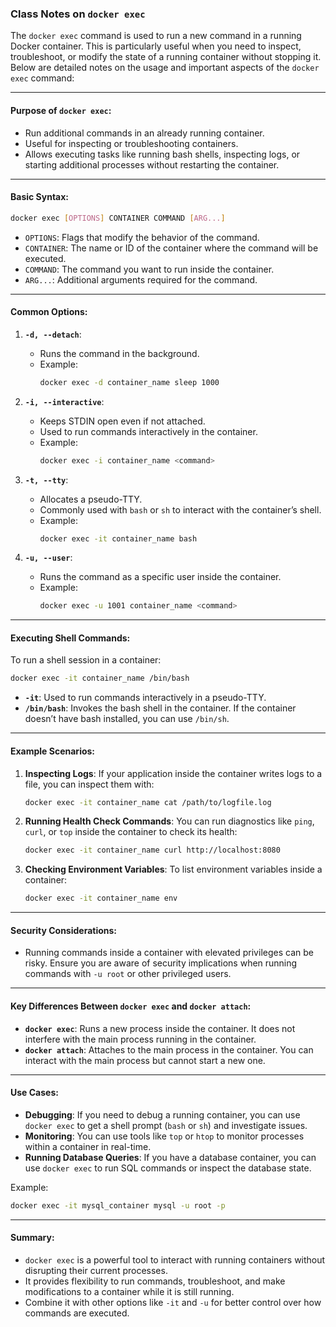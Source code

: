 ### Class Notes on `docker exec`

The `docker exec` command is used to run a new command in a running Docker container. This is particularly useful when you need to inspect, troubleshoot, or modify the state of a running container without stopping it. Below are detailed notes on the usage and important aspects of the `docker exec` command:

---

#### **Purpose of `docker exec`:**
- Run additional commands in an already running container.
- Useful for inspecting or troubleshooting containers.
- Allows executing tasks like running bash shells, inspecting logs, or starting additional processes without restarting the container.

---

#### **Basic Syntax:**

```bash
docker exec [OPTIONS] CONTAINER COMMAND [ARG...]
```

- `OPTIONS`: Flags that modify the behavior of the command.
- `CONTAINER`: The name or ID of the container where the command will be executed.
- `COMMAND`: The command you want to run inside the container.
- `ARG...`: Additional arguments required for the command.

---

#### **Common Options:**

1. **`-d, --detach`**:
   - Runs the command in the background.
   - Example: 
     ```bash
     docker exec -d container_name sleep 1000
     ```

2. **`-i, --interactive`**:
   - Keeps STDIN open even if not attached.
   - Used to run commands interactively in the container.
   - Example:
     ```bash
     docker exec -i container_name <command>
     ```

3. **`-t, --tty`**:
   - Allocates a pseudo-TTY.
   - Commonly used with `bash` or `sh` to interact with the container’s shell.
   - Example:
     ```bash
     docker exec -it container_name bash
     ```

4. **`-u, --user`**:
   - Runs the command as a specific user inside the container.
   - Example:
     ```bash
     docker exec -u 1001 container_name <command>
     ```

---

#### **Executing Shell Commands:**

To run a shell session in a container:

```bash
docker exec -it container_name /bin/bash
```

- **`-it`**: Used to run commands interactively in a pseudo-TTY.
- **`/bin/bash`**: Invokes the bash shell in the container. If the container doesn’t have bash installed, you can use `/bin/sh`.

---

#### **Example Scenarios:**

1. **Inspecting Logs**:
   If your application inside the container writes logs to a file, you can inspect them with:
   ```bash
   docker exec -it container_name cat /path/to/logfile.log
   ```

2. **Running Health Check Commands**:
   You can run diagnostics like `ping`, `curl`, or `top` inside the container to check its health:
   ```bash
   docker exec -it container_name curl http://localhost:8080
   ```

3. **Checking Environment Variables**:
   To list environment variables inside a container:
   ```bash
   docker exec -it container_name env
   ```

---

#### **Security Considerations:**

- Running commands inside a container with elevated privileges can be risky. Ensure you are aware of security implications when running commands with `-u root` or other privileged users.

---

#### **Key Differences Between `docker exec` and `docker attach`:**
- **`docker exec`**: Runs a new process inside the container. It does not interfere with the main process running in the container.
- **`docker attach`**: Attaches to the main process in the container. You can interact with the main process but cannot start a new one.

---

#### **Use Cases:**

- **Debugging**: If you need to debug a running container, you can use `docker exec` to get a shell prompt (`bash` or `sh`) and investigate issues.
- **Monitoring**: You can use tools like `top` or `htop` to monitor processes within a container in real-time.
- **Running Database Queries**: If you have a database container, you can use `docker exec` to run SQL commands or inspect the database state.

Example:
```bash
docker exec -it mysql_container mysql -u root -p
```

---

#### **Summary:**

- `docker exec` is a powerful tool to interact with running containers without disrupting their current processes.
- It provides flexibility to run commands, troubleshoot, and make modifications to a container while it is still running.
- Combine it with other options like `-it` and `-u` for better control over how commands are executed.


